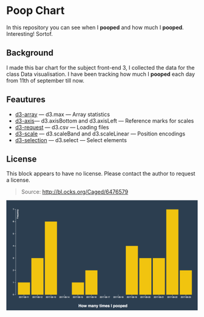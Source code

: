 # Poop Chart
In this repository you can see when I **pooped** and how much I **pooped**.
Interesting! Sortof.

## Background
I made this bar chart for the subject front-end 3, I collected the data
for the class Data visualisation. I have been tracking how much I **pooped**
each day from 11th of september till now.

## Feautures
* [d3-array](https://github.com/d3/d3-array#api-reference) — d3.max — Array statistics
* [d3-axis](https://github.com/d3/d3-axis#api-reference )— d3.axisBottom and d3.axisLeft — Reference marks for scales
* [d3-request](https://github.com/d3/d3-request#api-reference) — d3.csv — Loading files
* [d3-scale](https://github.com/d3/d3-scale#api-reference) — d3.scaleBand and d3.scaleLinear — Position encodings
* [d3-selection](https://github.com/d3/d3-selection#api-reference) — d3.select — Select elements

## License
This block appears to have no license. Please contact the author to request a license.
>Source: http://bl.ocks.org/Caged/6476579

![Preview link](barchartsc.png)
